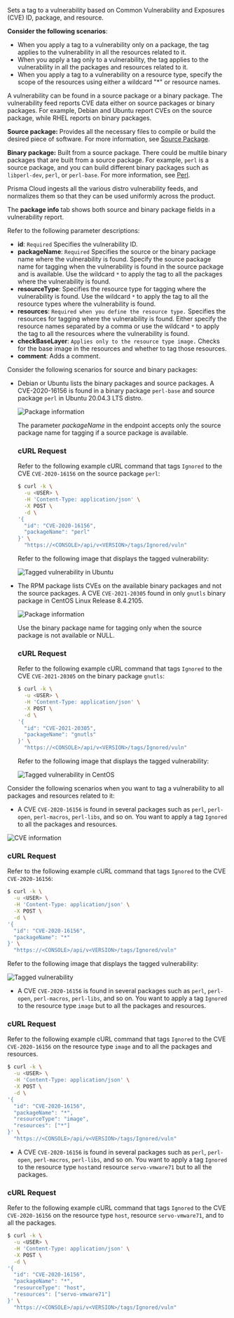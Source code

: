 Sets a tag to a vulnerability based on Common Vulnerability and Exposures (CVE) ID, package, and resource.

**Consider the following scenarios**: 
  - When you apply a tag to a vulnerability only on a package, the tag applies to the vulnerability in all the resources related to it.
  - When you apply a tag only to a vulnerability, the tag applies to the vulnerability in all the packages and resources related to it.
  - When you apply a tag to a vulnerability on a resource type, specify the scope of the resources using either a wildcard "*" or resource names.
  
A vulnerability can be found in a source package or a binary package. 
The vulnerability feed reports CVE data either on source packages or binary packages. 
For example, Debian and Ubuntu report CVEs on the source package, while RHEL reports on binary packages. 

**Source package:** Provides all the necessary files to compile or build the desired piece of software. For more information, see [Source Package](https://wiki.debian.org/Packaging/SourcePackage).

**Binary package:** Built from a source package. There could be multile binary packages that are built from a source package. 
For example, `perl` is a source package, and you can build different binary packages such as `libperl-dev`, `perl`, or `perl-base`. For more information, see [Perl](https://packages.ubuntu.com/source/focal/perl).

Prisma Cloud ingests all the various distro vulnerability feeds, and normalizes them so that they can be used uniformly across the product. 

The **package info** tab shows both source and binary package fields in a vulnerability report.

Refer to the following parameter descriptions:
- **id**: `Required` Specifies the vulnerability ID.
- **packageName**: `Required` Specifies the source or the binary package name where the vulnerability is found. 
Specify the source package name for tagging when the vulnerability is found in the source package and is available. 
Use the wildcard `*` to apply the tag to all the packages where the vulnerability is found.
- **resourceType**: Specifies the resource type for tagging where the vulnerability is found. 
Use the wildcard `*` to apply the tag to all the resource types where the vulnerability is found.
- **resources**: `Required when you define the resource type.` Specifies the resources for tagging where the vulnerability is found. 
Either specify the resource names separated by a comma or use the wildcard `*` to apply the tag to all the resources where the vulnerability is found.
- **checkBaseLayer**: `Applies only to the resource type image.` Checks for the base image in the resources and whether to tag those resources.
- **comment**: Adds a comment.

Consider the following scenarios for source and binary packages:

- Debian or Ubuntu lists the binary packages and source packages. 
  A CVE-2020-16156 is found in a binary package `perl-base` and source package `perl` in Ubuntu 20.04.3 LTS distro.

  ![Package information](https://cdn.twistlock.com/docs/api/Ubuntu-Vuln-Bin-Package-Info.png)

  The parameter *packageName* in the endpoint accepts only the source package name for tagging if a source package is available.

  ### cURL Request

  Refer to the following example cURL command that tags `Ignored` to the CVE `CVE-2020-16156` on the source package `perl`:

  ```bash
  $ curl -k \
    -u <USER> \
    -H 'Content-Type: application/json' \
    -X POST \
    -d \
  '{
    "id": "CVE-2020-16156",
    "packageName": "perl"
  }' \
    "https://<CONSOLE>/api/v<VERSION>/tags/Ignored/vuln"
  ```
  Refer to the following image that displays the tagged vulnerability:

  ![Tagged vulnerability in Ubuntu](https://cdn.twistlock.com/docs/api/Ubuntu-Vuln-Bin-Package-CVE-tagged-Ignored-Vuln.png)

- The RPM package lists CVEs on the available binary packages and not the source packages. 
  A CVE `CVE-2021-20305` found in only `gnutls` binary package in CentOS Linux Release 8.4.2105.

  ![Package information](https://cdn.twistlock.com/docs/api/CentOS-Vuln-Bin-Package-Info.png)

  Use the binary package name for tagging only when the source package is not available or NULL.

  ### cURL Request

  Refer to the following example cURL command that tags `Ignored` to the CVE `CVE-2021-20305` on the binary package `gnutls`:

  ```bash
  $ curl -k \
    -u <USER> \
    -H 'Content-Type: application/json' \
    -X POST \
    -d \
  '{
    "id": "CVE-2021-20305",
    "packageName": "gnutls"
  }' \
    "https://<CONSOLE>/api/v<VERSION>/tags/Ignored/vuln"
  ```
  Refer to the following image that displays the tagged vulnerability:
  
  ![Tagged vulnerability in CentOS](https://cdn.twistlock.com/docs/api/CentOS-Vuln-Bin-Package-CVE-tagged-Ignored-Vuln.png)

Consider the following scenarios when you want to tag a vulnerability to all packages and resources related to it:

- A CVE `CVE-2020-16156` is found in several packages such as `perl`, `perl-open`, `perl-macros`, `perl-libs`, and so on. You want to apply a tag `Ignored` to all the packages and resources.
 
 ![CVE information](https://cdn.twistlock.com/docs/api/Tagging-Only-Vulnerability.png)
 
  ### cURL Request

  Refer to the following example cURL command that tags `Ignored` to the CVE `CVE-2020-16156`:

  ```bash
  $ curl -k \
    -u <USER> \
    -H 'Content-Type: application/json' \
    -X POST \
    -d \
  '{
    "id": "CVE-2020-16156",
    "packageName": "*"
  }' \
    "https://<CONSOLE>/api/v<VERSION>/tags/Ignored/vuln"
  ```
  Refer to the following image that displays the tagged vulnerability:
  
  ![Tagged vulnerability](https://cdn.twistlock.com/docs/api/Tagged-Vulnerability.png)

- A CVE `CVE-2020-16156` is found in several packages such as `perl`, `perl-open`, `perl-macros`, `perl-libs`, and so on. You want to apply a tag `Ignored` to the resource type `image` but to all the packages and resources.

### cURL Request

  Refer to the following example cURL command that tags `Ignored` to the CVE `CVE-2020-16156` on the resource type `image` and to all the packages and resources.

  ```bash
  $ curl -k \
    -u <USER> \
    -H 'Content-Type: application/json' \
    -X POST \
    -d \
  '{
    "id": "CVE-2020-16156",
    "packageName": "*",
    "resourceType": "image",
    "resources": ["*"]
  }' \
    "https://<CONSOLE>/api/v<VERSION>/tags/Ignored/vuln"
  ```
- A CVE `CVE-2020-16156` is found in several packages such as `perl`, `perl-open`, `perl-macros`, `perl-libs`, and so on. You want to apply a tag `Ignored` to the resource type `host`and resource `servo-vmware71` but to all the packages.

### cURL Request

  Refer to the following example cURL command that tags `Ignored` to the CVE `CVE-2020-16156` on the resource type `host`, resource `servo-vmware71`, and to all the packages.

  ```bash
  $ curl -k \
    -u <USER> \
    -H 'Content-Type: application/json' \
    -X POST \
    -d \
  '{
    "id": "CVE-2020-16156",
    "packageName": "*",
    "resourceType": "host",
    "resources": ["servo-vmware71"]
  }' \
    "https://<CONSOLE>/api/v<VERSION>/tags/Ignored/vuln"
  ```